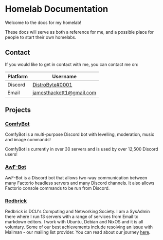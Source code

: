 # Homelab Documentation

Welcome to the docs for my homelab!

These docs will serve as both a reference for me, and a possible place for people to start their own homelabs.

## Contact

If you would like to get in contact with me, you can contact me on:

| Platform | Username                 |
| -------- | ------------------------ |
| Discord  | [DistroByte#0001](https://discordapp.com/users/180375991133143040) |
| Email    | [jamesthackett1@gmail.com](mailto:jamesthackett1@gmail.com) |

## Projects

### [ComfyBot](https://github.com/DistroByte/ComfyBot)

ComfyBot is a multi-purpose Discord bot with levelling, moderation, music and image commands!

ComfyBot is currently in over 30 servers and is used by over 12,500 Discord users!

### [AwF-Bot](https://github.com/DistroByte/AwF-Bot)

AwF-Bot is a Discord bot that allows two-way communication between many Factorio headless servers and many Discord channels.
It also allows Factorio console commands to be run from Discord.

### [Redbrick](https://redbrick.dcu.ie)

Redbrick is DCU's Computing and Networking Society. I am a SysAdmin there where I run 13 servers with a range of services
from Email to markdown editors. I work with Ubuntu, Debian and NixOS and it is all voluntary. Some of our best achievements
include resolving an issue with Mailman - our mailing list provider. You can read about our journey [here](https://md.redbrick.dcu.ie/s/r1TBqdiBu#).
